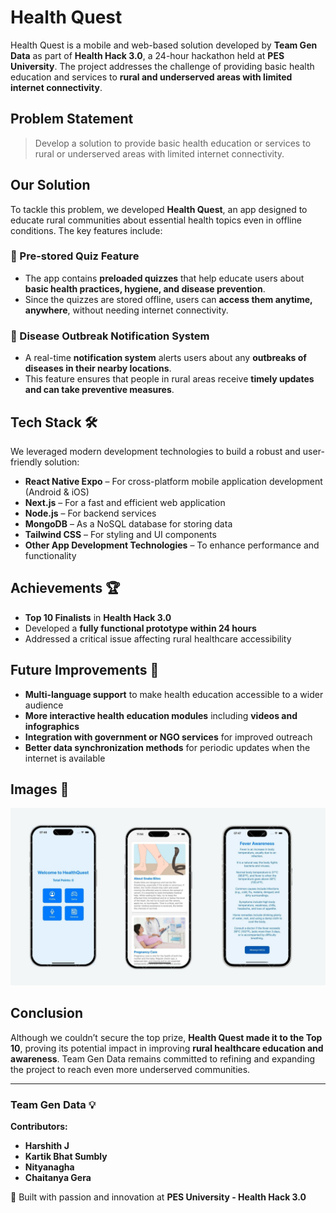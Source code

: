 # Health Quest

Health Quest is a mobile and web-based solution developed by **Team Gen Data** as part of **Health Hack 3.0**, a 24-hour hackathon held at **PES University**. The project addresses the challenge of providing basic health education and services to **rural and underserved areas with limited internet connectivity**.

## Problem Statement

> Develop a solution to provide basic health education or services to rural or underserved areas with limited internet connectivity.

## Our Solution

To tackle this problem, we developed **Health Quest**, an app designed to educate rural communities about essential health topics even in offline conditions. The key features include:

### 🎯 Pre-stored Quiz Feature
- The app contains **preloaded quizzes** that help educate users about **basic health practices, hygiene, and disease prevention**.
- Since the quizzes are stored offline, users can **access them anytime, anywhere**, without needing internet connectivity.

### 🚨 Disease Outbreak Notification System
- A real-time **notification system** alerts users about any **outbreaks of diseases in their nearby locations**.
- This feature ensures that people in rural areas receive **timely updates and can take preventive measures**.

## Tech Stack 🛠️
We leveraged modern development technologies to build a robust and user-friendly solution:

- **React Native Expo** – For cross-platform mobile application development (Android & iOS)
- **Next.js** – For a fast and efficient web application
- **Node.js** – For backend services
- **MongoDB** – As a NoSQL database for storing data
- **Tailwind CSS** – For styling and UI components
- **Other App Development Technologies** – To enhance performance and functionality

## Achievements 🏆
- **Top 10 Finalists** in **Health Hack 3.0**
- Developed a **fully functional prototype within 24 hours**
- Addressed a critical issue affecting rural healthcare accessibility

## Future Improvements 🚀
- **Multi-language support** to make health education accessible to a wider audience
- **More interactive health education modules** including **videos and infographics**
- **Integration with government or NGO services** for improved outreach
- **Better data synchronization methods** for periodic updates when the internet is available

## Images 📸
![App Screenshot](https://github.com/pseudo0244/HealthQuest/blob/main/HeathQuest.jpg)

## Conclusion
Although we couldn’t secure the top prize, **Health Quest made it to the Top 10**, proving its potential impact in improving **rural healthcare education and awareness**. Team Gen Data remains committed to refining and expanding the project to reach even more underserved communities.

---

### Team Gen Data 💡
**Contributors:**
- **Harshith J**
- **Kartik Bhat Sumbly**
- **Nityanagha**
- **Chaitanya Gera**
  
🚀 Built with passion and innovation at **PES University - Health Hack 3.0**

